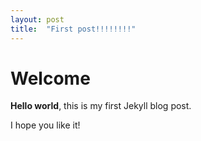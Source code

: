 ```yaml
---
layout: post
title:  "First post!!!!!!!!"
---
```


# Welcome

**Hello world**, this is my first Jekyll blog post.

I hope you like it!

